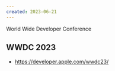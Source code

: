 ```yaml
---
created: 2023-06-21
---
```


World Wide Developer Conference

## WWDC 2023

- https://developer.apple.com/wwdc23/